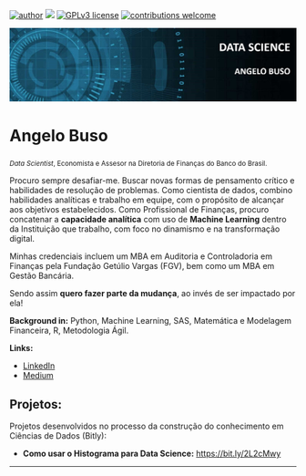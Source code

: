 [![author](https://img.shields.io/badge/author-angeloBuso-red.svg)](https://www.linkedin.com/in/angelo-buso) [![](https://img.shields.io/badge/python-3.7+-blue.svg)](https://www.python.org/downloads/release/python-365/) [![GPLv3 license](https://img.shields.io/badge/License-GPLv3-blue.svg)](http://perso.crans.org/besson/LICENSE.html) [![contributions welcome](https://img.shields.io/badge/contributions-welcome-brightgreen.svg?style=flat)](https://github.com/angeloBuso/data_science_portifolio/issues)

<p align="center">
  <img src="Imagem2.jpg">
</p>

# Angelo Buso
<sub>*Data Scientist*, Economista e Assesor na Diretoria de Finanças do Banco do Brasil.</sub>

Procuro sempre desafiar-me. Buscar novas formas de pensamento crítico e habilidades de resolução de problemas.
Como cientista de dados, combino habilidades analíticas e trabalho em equipe, com o propósito de alcançar aos objetivos estabelecidos. Como Profissional de Finanças, procuro concatenar a **capacidade analítica** com uso de **Machine Learning** dentro da Instituição que trabalho, com foco no dinamismo e na transformação digital.

Minhas credenciais incluem um MBA em Auditoria e Controladoria em Finanças pela Fundação Getúlio Vargas (FGV), bem como um MBA em Gestão Bancária.

Sendo assim **quero fazer parte da mudança**, ao invés de ser impactado por ela!

**Background in:** Python, Machine Learning, SAS, Matemática e Modelagem Financeira, R, Metodologia Ágil.

**Links:**
* [LinkedIn](https://www.linkedin.com/in/angelo-buso)
* [Medium](https://www.medium.com)


## Projetos:
Projetos desenvolvidos no processo da construção do conhecimento em Ciências de Dados (Bitly):

* **Como usar o Histograma para Data Science:** https://bit.ly/2L2cMwy

---
